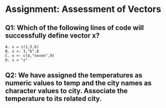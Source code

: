 # Assignment: Assessment of Vectors

## Q1: Which of the following lines of code will successfully define vector x?  
    A. x = c(1,5,6)  
    B. x <- 3,"b",8  
    C. x <- c(4,"seven",9)  
    D. x = "z"

## Q2: We have  assigned the temperatures as numeric values to temp and the city names as character values to city. Associate the temperature to its related city.   
    

